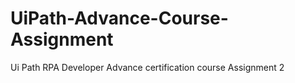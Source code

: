 # UiPath-Advance-Course-Assignment

Ui Path RPA Developer Advance certification course Assignment 2
